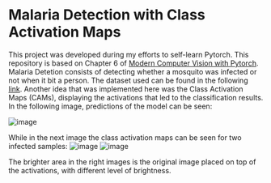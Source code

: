 # Malaria Detection with Class Activation Maps
This project was developed during my efforts to self-learn Pytorch. This repository is based on Chapter 6 of [Modern Computer Vision with Pytorch]. Malaria Detetion consists of detecting whether a mosquito was infected or not when it bit a person. The dataset used can be found in the following [link]. Another idea that was implemented here was the Class Activation Maps (CAMs), displaying the activations that led to the classification results. In the following image, predictions of the model can be seen:

![image](https://github.com/aristosp/Malaria-Detection-with-Class-Activation-Maps/assets/62808962/f00b948a-6c2d-4b47-8785-cd6de9680b15)

While in the next image the class activation maps can be seen for two infected samples:
![image](https://github.com/aristosp/Malaria-Detection-with-Class-Activation-Maps/assets/62808962/e7620e19-99b7-472b-a7d2-fec1bc2f8704)
![image](https://github.com/aristosp/Malaria-Detection-with-Class-Activation-Maps/assets/62808962/b9be82db-8b86-4b84-8329-8130956d4fc5)

The brighter area in the right images is the original image placed on top of the activations, with different level of brightness.






[Modern Computer Vision with Pytorch]: https://www.oreilly.com/library/view/modern-computer-vision/9781839213472/
[link]:https://www.kaggle.com/datasets/miracle9to9/files1
